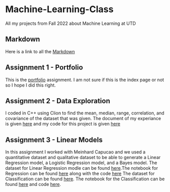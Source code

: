 # Machine-Learning-Class
All my projects from Fall 2022 about Machine Learning at UTD

## Markdown
Here is a link to all the [Markdown](https://www.markdownguide.org/cheat-sheet/)

## Assignment 1 - Portfolio
This is the [portfolio](https://github.com/Khang-Thai1/Machine-Learning-Class/blob/bc78af1328941461c93704b88d8313040bd9bed7/Overview%20of%20ML.pdf) assignment. I am not sure if this is the index page or not so I hope I did this right.

## Assignment 2 - Data Exploration
I coded in C++ using Clion to find the mean, median, range, correlation, and covariance of the dataset that was given. The document of my experiance is given [here](https://github.com/Khang-Thai1/Machine-Learning-Class/blob/main/Assignment%202.pdf) and my code for this project is given [here](https://github.com/Khang-Thai1/Machine-Learning-Class/blob/main/main.cpp)

## Assignment 3 - Linear Models
In this assignment I worked with Meinhard Capucao and we used a quantitative dataset and qualitative dataset to be able to generate a Linear Regression model, a Logistic Regression model, and a Bayes model. 
The dataset for Linear Regression modle can be found [here]().The notebook for Regression can be found [here](https://github.com/Khang-Thai1/Machine-Learning-Class/blob/main/Regression.pdf) along with the code [here](https://github.com/Khang-Thai1/Machine-Learning-Class/blob/main/Regression.Rmd)
The dataset for Classification can be found [here](). The notebook for the Classification can be found [here](https://github.com/Khang-Thai1/Machine-Learning-Class/blob/main/Classification.pdf) and code [here](https://github.com/Khang-Thai1/Machine-Learning-Class/blob/main/Classification.Rmd).
